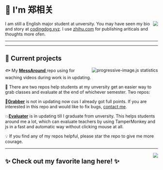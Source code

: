 # 👋 I'm 郑相关
<a href="https://www.zhihu.com/people/qaucodingdog"><img src="https://www.codingdog.xyz/api/zhihu_stats.php?username=qaucodingdog" align="right"></a>

I am still a English major student at unversity.
You may have seen my bio and story at [codingdog.xyz](https://www.codingdog.xyz).
I use [zhihu.com](https://zhihu.com/people/qaucodingdog) for publishing ariticals and thoughts more ofen.

---


---


## 🚧 Current projects

<a href="https://github.com/CodingDogzxg/MessAround"><img src="https://github-readme-stats.vercel.app/api/pin/?username=CodingDogzxg&repo=MessAround" alt="progressive-image.js statistics" align="right"></a>

🐟 My [**MessAround** ](https://dockerwebdev.com/) repo using for waching videos during work is in updating.

🙉 There are two repos help students at my unversity get an easier way to grab classes and evaluate at the end of whichever semester. Two repos:

🐶[**Grabber**](https://github.com/CodingDogzxg/Grabber-for-QAU) is not in updating now cus I already got full points. If you are interested in this repo and would like to fix bugs, [contact me](mailto:codingdogzxg@gmail.com).

💥[**Evaluater**](https://github.com/CodingDogzxg/QAUAutoEvaluater) is in updating till I graduate from unversity. This helps students around me a lot, which can evaluate teachers by using TamperMonkey and js in a fast and automatic way without clicking mouse at all.
    
💡 If you find any of my repos helpful, please star the repo to give me more courage.

---

<a href="https://github.com/CodingDogzxg/"><img src="https://github-readme-stats.vercel.app/api/top-langs/?username=CodingDogzxg&hide=tcl,xslt&layout=compac" align="right" /></a>

## ✨ Check out my favorite lang here! ✨

